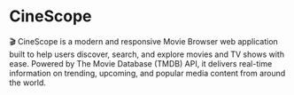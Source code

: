 # CineScope
🎬 CineScope is a modern and responsive Movie Browser web application built to help users discover, search, and explore movies and TV shows with ease. Powered by The Movie Database (TMDB) API, it delivers real-time information on trending, upcoming, and popular media content from around the world.
